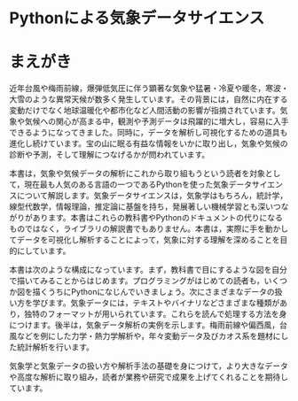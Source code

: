 # Pythonによる気象データサイエンス

# まえがき

近年台風や梅雨前線，爆弾低気圧に伴う顕著な気象や猛暑・冷夏や暖冬，寒波・大雪のような異常天候が数多く発生しています。その背景には，自然に内在する変動だけでなく地球温暖化や都市化など人間活動の影響が指摘されています。気象や気候への関心が高まる中，観測や予測データは飛躍的に増大し，容易に入手できるようになってきました。同時に，データを解析し可視化するための道具も進化し続けています。宝の山に眠る有益な情報をいかに取り出し，気象や気候の診断や予測，そして理解につなげるかが問われています。

本書は，気象や気候データの解析にこれから取り組もうという読者を対象として，現在最も人気のある言語の一つであるPythonを使った気象データサイエンスについて解説します。気象データサイエンスは，気象学はもちろん，統計学，線型代数学，情報理論，推定論に基盤を持ち，発展著しい機械学習とも深いつながりがあります。本書はこれらの教科書やPythonのドキュメントの代りになるものではなく，ライブラリの解説書でもありません。本書は，実際に手を動かしてデータを可視化し解析することによって，気象に対する理解を深めることを目的にしています。

本書は次のような構成になっています。まず，教科書で目にするような図を自分で描いてみることからはじめます。プログラミングがはじめての読者も，いくつか図を描くうちにPythonになじんでいきましょう。次にさまざまなデータの扱い方を学びます。気象データには，テキストやバイナリなどさまざまな種類があり，独特のフォーマットが用いられています。これらを読んで処理する方法を身につけます。後半は，気象データ解析の実例を示します。梅雨前線や偏西風，台風などを例にした力学・熱力学解析や，年々変動データ及びカオス系を題材にした統計解析を行います。

気象学と気象データの扱い方や解析手法の基礎を身につけて，より大きなデータや高度な解析に取り組み，読者が業務や研究で成果を上げてくれることを期待しています。
